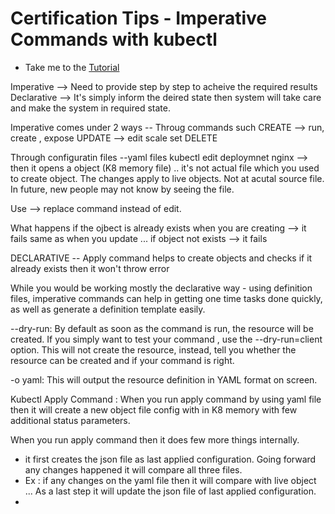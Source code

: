 # Certification Tips - Imperative Commands with kubectl
  - Take me to the [Tutorial](https://kodekloud.com/courses/539883/lectures/10503265)


Imperative --> Need to provide step by step to acheive the required results
Declarative --> It's simply inform the deired state then system will take care and make the system in required state.

Imperative comes under 2 ways -- 
  Throug commands such 
  CREATE  --> run, create , expose
  UPDATE  --> edit scale set
  DELETE 
  
  Through configuratin files --yaml files
  kubectl edit deploymnet nginx --> then it opens a object (K8 memory file) .. it's not actual file which you used to create object. The changes apply to live objects. Not at acutal source file. In future, new people may not know by seeing the file. 
  
  Use --> replace command instead of edit. 
  
  What happens if the ojbect is already exists when you are creating --> it fails
  same as when you update ... if object not exists --> it fails
  
  
  DECLARATIVE -- 
  Apply command helps to create objects and checks 
  if it already exists then it won't throw error
  
  
  While you would be working mostly the declarative way - using definition files, imperative commands can help in getting one time tasks done quickly, as well as generate a definition template easily. 
  
  --dry-run: By default as soon as the command is run, the resource will be created. If you simply want to test your command , use the --dry-run=client option. This will not create the resource, instead, tell you whether the resource can be created and if your command is right.

-o yaml: This will output the resource definition in YAML format on screen.
  
  
  Kubectl Apply Command : 
  When you run apply command by using yaml file 
  then it will create a new object file config with in K8 memory with few additional status parameters. 
  
  When you run apply command then it does few more things internally. 
  - it first creates the json file as last applied configuration.  Going forward any changes happened it will compare all three files. 
  - Ex : if any changes on the yaml file then it will compare with live object ... As a last step it will update the json file of last applied configuration. 
  - 
